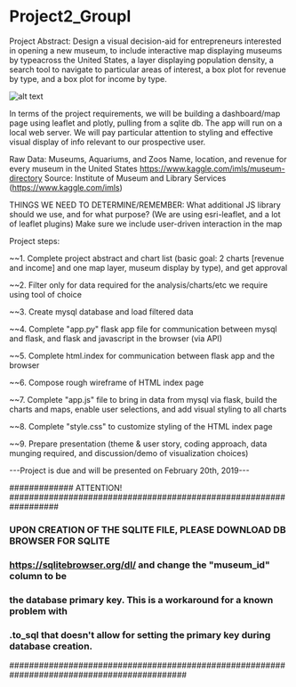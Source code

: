 # Project2_GroupI

Project Abstract: Design a visual decision-aid for entrepreneurs interested in opening a new museum,
to include interactive map displaying museums by typeacross the United States, a layer displaying population density,
a search tool to navigate to particular areas of interest, a box plot for revenue by type, and a box plot for income by type. 

![alt text](https://github.com/PrairieDogCity/Project2_GroupI/blob/master/project2_architecture_timeline_GroupI.PNG)

In terms of the project requirements, we will be building a dashboard/map page using leaflet and 
plotly, pulling from a sqlite db. The app will run on a local web server. We will pay particular
attention to styling and effective visual display of info relevant to our prospective user. 

Raw Data: Museums, Aquariums, and Zoos
Name, location, and revenue for every museum in the United States
https://www.kaggle.com/imls/museum-directory
Source: Institute of Museum and Library Services (https://www.kaggle.com/imls)

THINGS WE NEED TO DETERMINE/REMEMBER: 
What additional JS library should we use, and for what purpose? (We are using esri-leaflet, and a lot of leaflet plugins)
Make sure we include user-driven interaction in the map

Project steps: 

~~1. Complete project abstract and chart list (basic goal: 2 charts [revenue and income] and one map layer, museum display by type), and get approval

~~2. Filter only for data required for the analysis/charts/etc we require using tool of choice

~~3. Create mysql database and load filtered data

~~4. Complete "app.py" flask app file for communication between mysql and flask, and flask 
and javascript in the browser (via API)

~~5. Complete html.index for communication between flask app and the browser

~~6. Compose rough wireframe of HTML index page

~~7. Complete "app.js" file to bring in data from mysql via flask, build the charts and
maps, enable user selections, and add visual styling to all charts

~~8. Complete "style.css" to customize styling of the HTML index page

~~9. Prepare presentation (theme & user story, coding approach, data munging required, and
discussion/demo of visualization choices)

---Project is due and will be presented on February 20th, 2019---

############# ATTENTION! ##################################################################
### UPON CREATION OF THE SQLITE FILE, PLEASE DOWNLOAD DB BROWSER FOR SQLITE 
### https://sqlitebrowser.org/dl/ and change the "museum_id" column to be 
### the database primary key. This is a workaround for a known problem with 
### .to_sql that doesn't allow for setting the primary key during database creation. 
############################################################################################
